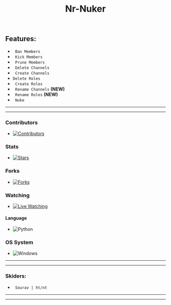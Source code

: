 <div align="center">
<h1>Nr-Nuker</h1><br>
</div>

## Features:
* ` Ban Members`
* ` Kick Members`
* ` Prune Members`
* ` Delete Channels`
* ` Create Channels`
* `Delete Roles`
* ` Create Roles`
* ` Rename Channels` **(NEW)**
* ` Rename Roles` **(NEW)**
* ` Nuke` 

---
---
### Contributors
* [![Contributors](https://img.shields.io/github/contributors/techieharsh7/nr-nuker?label=contributors&style=for-the-badge)](https://github.com/techieharsh7/nr-nuker/graphs/contributors)

### Stats
* [![Stars](https://img.shields.io/github/stars/techieharsh7/nr-nuker?label=Stars&style=for-the-badge)](https://github.com/techieharsh7/nr-nuker/stargazers)

### Forks 
* [![Forks](https://img.shields.io/github/forks/techieharsh7/nr-nuker?label=Forks&style=for-the-badge)](https://github.com/techieharsh7/nr-nuker/network/members)

### Watching
* [![Live Watching](https://img.shields.io/github/watchers/techieharsh7/nr-nuker?label=watchers&style=for-the-badge)](https://github.com/techieharsh7/nr-nuker/watchers)

#### Language
* ![Python](https://img.shields.io/badge/python-3670A0?style=for-the-badge&logo=python&logoColor=ffdd54)

### OS System
* ![Windows](https://img.shields.io/badge/Windows-0078D6?style=for-the-badge&logo=windows&logoColor=white)
---
---

### Skiders:
* ` Sourav | ht/nt`

---
---
